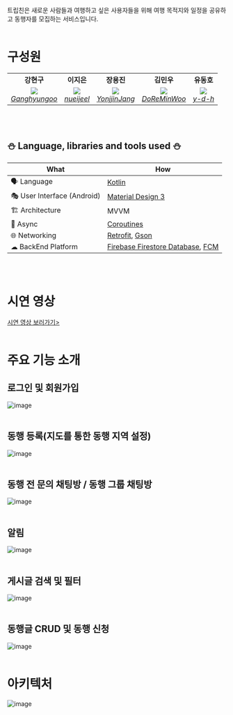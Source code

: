 
트립친은 새로운 사람들과 여행하고 싶은 사용자들을 위해 여행 목적지와 일정을 공유하고 동행자를 모집하는 서비스입니다.
<br></br>

# 구성원
<table>
    <tr align="center">
        <td><B>강현구<B></td>
        <td><B>이지은<B></td>
        <td><B>장용진<B></td>
        <td><B>김민우<B></td>
        <td><B>유동호<B></td>  
    </tr>
    <tr align="center">
        <td>
            <img src="https://github.com/Ganghyungoo.png?size=120">
            <br>
            <a href="https://github.com/Ganghyungoo"><I>Ganghyungoo</I></a>
        </td>
        <td>
          <img src="https://github.com/nueijeel.png?size=120">
            <br>
            <a href="https://github.com/nueijeel"><I>nueijeel</I></a>
        </td>
        <td>
            <img src="https://github.com/YonjjinJang.png?size=120">
            <br>
            <a href="https://github.com/YonjjinJang"><I>YonjjinJang</I></a>
        </td>
        <td>
            <img src="https://github.com/DoReMinWoo.png?size=120">
            <br>
            <a href="https://github.com/DoReMinWoo"><I>DoReMinWoo</I></a>
        </td>
        <td>
            <img src="https://picsum.photos/120/120">
            <br>
            <a href="https://github.com/y-d-h"><I>y-d-h</I></a>
        </td>
    </tr>
</table>
<br></br>
            
## :snowman: Language, libraries and tools used :snowman:
            
| What | How |
| --- | --- |
| 🗣 Language | [Kotlin](https://kotlinlang.org/) |
| 🎭 User Interface (Android) | [Material Design 3](https://m3.material.io/components/buttons/) |
| 🏗 Architecture | MVVM |
| 🌊 Async | [Coroutines](https://kotlinlang.org/docs/coroutines-overview.html) |
| 🌐 Networking | [Retrofit](https://square.github.io/retrofit/), [Gson](https://github.com/google/gson) |
| ☁ BackEnd Platform | [Firebase Firestore Database](https://firebase.google.com/docs/firestore?hl=ko&_gl=1*83kvzv*_up*MQ..*_ga*MTU2NTE5MzQ1LjE3MDk1NzI0MzI.*_ga_CW55HF8NVT*MTcwOTU3MjQzMS4xLjAuMTcwOTU3MjQzMS4wLjAuMA..), [FCM](https://github.com/Ganghyungoo/CampingUs/blob/main/README.md?plain=1)|  

<br></br>
# 시연 영상
[시연 영상 보러가기>](https://youtu.be/S1FTEA2_2U0)
<br></br>
# 주요 기능 소개
## 로그인 및 회원가입  
![image](https://github.com/APPSCHOOL2-Android/FinalProject-TripFriend/assets/104668071/e9a35301-519f-455d-994c-ea9c1c23a239)
<br></br>
## 동행 등록(지도를 통한 동행 지역 설정)
![image](https://github.com/APPSCHOOL2-Android/FinalProject-TripFriend/assets/104668071/2f80d25a-391a-4ba2-b907-112e0593df76)
<br></br>
## 동행 전 문의 채팅방 / 동행 그룹 채팅방 
![image](https://github.com/APPSCHOOL2-Android/FinalProject-TripFriend/assets/104668071/4e2d23b0-210c-4021-bebb-e34557063ccf)
<br></br>
## 알림 
![image](https://github.com/APPSCHOOL2-Android/FinalProject-TripFriend/assets/104668071/c4a905c7-3644-4a85-bc4f-dc706ad5e471)
<br></br>
## 게시글 검색 및 필터
![image](https://github.com/APPSCHOOL2-Android/FinalProject-TripFriend/assets/104668071/6c42088a-390a-4d25-833e-d4d64070a43e)
<br></br>
## 동행글 CRUD 및 동행 신청
![image](https://github.com/APPSCHOOL2-Android/FinalProject-TripFriend/assets/104668071/399c4d38-8d31-4824-a939-aae22d602507)
<br></br>
# 아키텍처

![image](https://github.com/APPSCHOOL2-Android/FinalProject-TripFriend/assets/104668071/d198cdaf-9377-4a63-919b-2abd4ee935ca)
